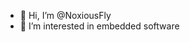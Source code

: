 - 👋 Hi, I’m @NoxiousFly
- 👀 I’m interested in embedded software

<!---
NoxiousFly/NoxiousFly is a ✨ special ✨ repository because its `README.md` (this file) appears on your GitHub profile.
You can click the Preview link to take a look at your changes.
--->
